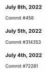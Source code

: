 ### July 8th, 2022

Commit #458

### July 5th, 2022

Commit #314353


### July 4th, 2022

Commit #72281

